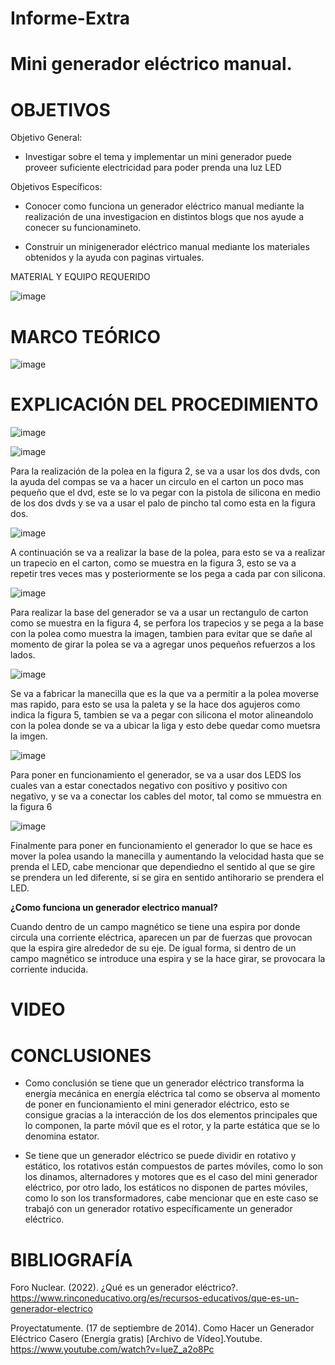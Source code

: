 # Informe-Extra

# Mini generador eléctrico manual.

# OBJETIVOS

Objetivo General:

* Investigar sobre el tema y implementar un mini generador puede proveer suficiente electricidad para poder prenda una luz LED

Objetivos Específicos:

* Conocer como funciona un generador eléctrico manual mediante la realización de una investigacion en distintos blogs que nos ayude a conecer su funcionamineto.

* Construir un minigenerador eléctrico manual mediante los materiales obtenidos y la ayuda con paginas virtuales.

MATERIAL Y EQUIPO REQUERIDO

![image](https://user-images.githubusercontent.com/105617383/187781061-95d3a80c-c8fb-4de6-a063-84731484893e.png)

# MARCO TEÓRICO

![image](https://user-images.githubusercontent.com/105617383/187778718-ebb656d5-e376-488e-8fae-3968b7689dfb.png)

# EXPLICACIÓN DEL PROCEDIMIENTO

![image](https://user-images.githubusercontent.com/105617383/187786451-d9fa5584-2958-470d-8689-2b7c200f33cb.png)

![image](https://user-images.githubusercontent.com/105617383/187786137-213f4c36-8b6f-40a7-acc0-f328d12e3f54.png)

Para la realización de la polea en la figura 2, se va a usar los dos dvds, con la ayuda del compas se va a hacer un circulo en el carton un poco mas pequeño que el dvd, este se lo va pegar con la pistola de silicona en medio de los dos dvds y se va a usar el palo de pincho tal como esta en la figura dos.

![image](https://user-images.githubusercontent.com/105617383/187787375-410f9f93-5ec5-4889-96d2-927beb5b46b9.png)

A continuación se va a realizar la base de la polea, para esto se va a realizar un trapecio en el carton, como se muestra en la figura 3, esto se va a repetir tres veces mas y posteriormente se los pega a cada par con silicona.

![image](https://user-images.githubusercontent.com/105617383/187787911-0066b498-9fbd-4b6c-b219-7bbed033df6b.png)

Para realizar la base del generador se va a usar un rectangulo de carton como se muestra en la figura 4, se perfora los trapecios y se pega a la base con la polea como muestra la imagen, tambien para evitar que se dañe al momento de girar la polea se va a agregar unos pequeños refuerzos a los lados.

![image](https://user-images.githubusercontent.com/105617383/187788211-754634a5-8451-473f-b940-75dd8c439cd3.png)

Se va a fabricar la manecilla que es la que va a permitir a la polea moverse mas rapido, para esto se usa la paleta y se la hace dos agujeros como indica la figura 5, tambien se va a pegar con silicona el motor alineandolo con la polea donde se va a ubicar la liga y esto debe quedar como muetsra la imgen.

![image](https://user-images.githubusercontent.com/105617383/187788563-c7cdf283-09f0-415c-a115-f11d70622a21.png)

Para poner en funcionamiento el generador, se va a usar dos LEDS los cuales van a estar conectados negativo con positivo y positivo con negativo, y se va a conectar los cables del motor, tal como se mmuestra en la figura 6

![image](https://user-images.githubusercontent.com/105617383/187789188-169f4705-8dc4-470d-ae92-3be7a3d69470.png)

Finalmente para poner en funcionamiento el generador lo que se hace es mover la polea usando la manecilla y aumentando la velocidad hasta que se prenda el LED, cabe mencionar que dependiedno el sentido al que se gire se prendera un led diferente, si se gira en sentido antihorario se prendera el LED.


**¿Como funciona un generador electrico manual?**

Cuando dentro de un campo magnético se tiene una espira por donde circula una corriente eléctrica, aparecen un par de fuerzas que provocan que la espira gire alrededor de su eje. De igual forma, si dentro de un campo magnético se introduce una espira y se la hace girar, se provocara la corriente inducida.


# VIDEO


# CONCLUSIONES
* Como conclusión se tiene que un generador eléctrico transforma la energía mecánica en energía eléctrica tal como se observa al momento de poner en funcionamiento el mini generador eléctrico, esto se consigue gracias a la interacción de los dos elementos principales que lo componen, la parte móvil que es el rotor, y la parte estática que se lo denomina estator.

* Se tiene que un generador eléctrico se puede dividir en rotativo y estático, los rotativos están compuestos de partes móviles, como lo son los dinamos, alternadores y motores que es el caso del mini generador eléctrico, por otro lado, los estáticos no disponen de partes móviles, como lo son los transformadores, cabe mencionar que en este caso se trabajó con un generador rotativo específicamente un generador eléctrico.


# BIBLIOGRAFÍA

Foro Nuclear. (2022). ¿Qué es un generador eléctrico?. https://www.rinconeducativo.org/es/recursos-educativos/que-es-un-generador-electrico

Proyectatumente. (17 de septiembre de 2014). Como Hacer un Generador Eléctrico Casero (Energía gratis) [Archivo de Vídeo].Youtube. https://www.youtube.com/watch?v=lueZ_a2o8Pc

